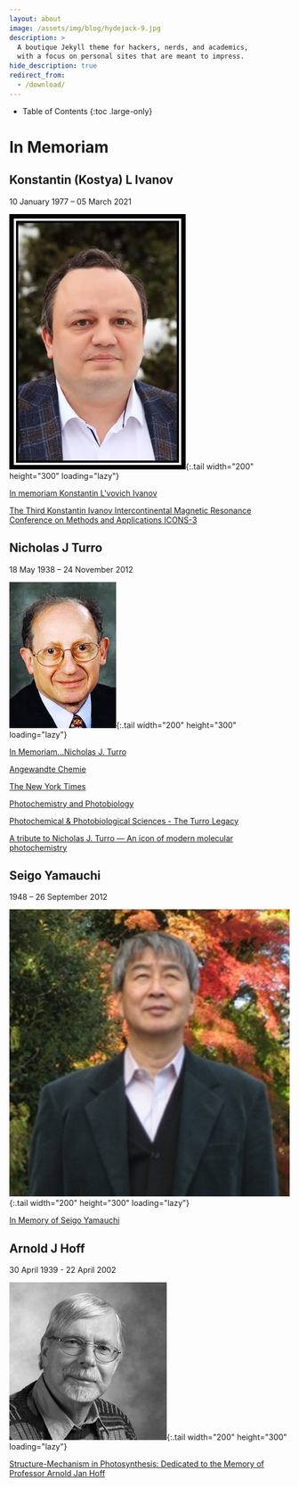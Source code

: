 ```yaml
---
layout: about
image: /assets/img/blog/hydejack-9.jpg
description: >
  A boutique Jekyll theme for hackers, nerds, and academics,
  with a focus on personal sites that are meant to impress.
hide_description: true
redirect_from:
  - /download/
---
```


- Table of Contents
{:toc .large-only}

# In Memoriam

## Konstantin (Kostya) L Ivanov

10 January 1977 – 05 March 2021

![Ivanov Screenshot](assets/img/in_memoriam/konstantin_ivanov.jpg){:.tail width="200" height="300" loading="lazy"}

[In memoriam Konstantin L'vovich Ivanov](https://mr.copernicus.org/articles/2/341/2021/)

[The Third Konstantin Ivanov Intercontinental Magnetic Resonance Conference on Methods and Applications ICONS-3](https://link.springer.com/article/10.1007/s00723-021-01441-z)


## Nicholas J Turro

18 May 1938 – 24 November 2012

![Turro Screenshot](assets/img/in_memoriam/nicholas_turro.jfif){:.tail width="200" height="300" loading="lazy"}

[In Memoriam...Nicholas J. Turro](http://www.columbia.edu/cu/chemistry/misc-pages/prof_turro.html)

[Angewandte Chemie](https://onlinelibrary.wiley.com/doi/full/10.1002/anie.201209993)

[The New York Times](https://www.legacy.com/us/obituaries/nytimes/name/nicholas-turro-obituary?id=24353901)

[Photochemistry and Photobiology](https://onlinelibrary.wiley.com/doi/10.1111/php.12221)

[Photochemical & Photobiological Sciences - The Turro Legacy](https://pubs.rsc.org/en/journals/journalissues/pp#!issueid=pp013002&type=archive&issnprint=1474-905x)

[A tribute to Nicholas J. Turro — An icon of modern molecular photochemistry](https://www.sciencedirect.com/science/article/pii/S101060301300405X?via%3Dihub)


## Seigo Yamauchi

1948 – 26 September 2012

![Yamauchi Screenshot](assets/img/in_memoriam/seigo_yamauchi.jpg){:.tail width="200" height="300" loading="lazy"}

[In Memory of Seigo Yamauchi](chrome-extension://efaidnbmnnnibpcajpcglclefindmkaj/https://ieprs.org/wp-content/uploads/2020/06/Vol22_4.pdf)


## Arnold J Hoff

30 April 1939 - 22 April 2002

![Hoff Screenshot](assets/img/in_memoriam/arnold_hoff.jpg){:.tail width="200" height="300" loading="lazy"}

[Structure-Mechanism in Photosynthesis: Dedicated to the Memory of Professor Arnold Jan Hoff](https://www.sciencedirect.com/journal/chemical-physics/vol/294/issue/3)

